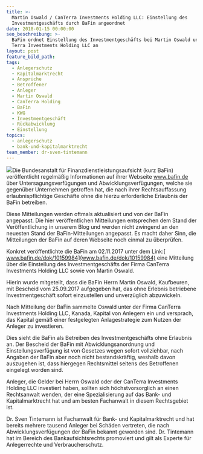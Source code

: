 ```yaml
---
title: >-
  Martin Oswald / CanTerra Investments Holding LLC: Einstellung des
  Investmentgeschäfts durch BaFin angeordnet
date: 2018-01-15 00:00:00
seo_beschreibung: >-
  BaFin ordnet Einstellung des Investmentgeschäfts bei Martin Oswald und Can
  Terra Investments Holding LLC an
layout: post
feature_bild_path:
tags:
  - Anlegerschutz
  - Kapitalmarktrecht
  - Ansprüche
  - Betroffener
  - Anleger
  - Martin Oswald
  - CanTerra Holding
  - BaFin
  - KWG
  - Investmentgeschäft
  - Rückabwicklung
  - Einstellung
topics:
  - anlegerschutz
  - bank-und-kapitalmarktrecht
team_member: dr-sven-tintemann
---
```



[![](http://www.bafin.de/SiteGlobals/Frontend/Images/icons/newsletter/icon_webcodelink.png?__blob=normal)](http://www.bafin.de/dok/10159984 "Öffnet neues Fenster")Die Bundesanstalt für Finanzdienstleistungsaufsicht (kurz BaFin) veröffentlicht regelmäßig Informationen auf ihrer Webseite www.bafin.de über Untersagungsverfügungen und Abwicklungsverfügungen, welche sie gegenüber Unternehmen getroffen hat, die nach ihrer Rechtsauffassung erlaubnispflichtige Geschäfte ohne die hierzu erforderliche Erlaubnis der BaFin betreiben.

Diese Mitteilungen werden oftmals aktualisiert und von der BaFin angepasst. Die hier veröffentlichen Mitteilungen entsprechen dem Stand der Veröffentlichung in unserem Blog und werden nicht zwingend an den neuesten Stand der BaFin-Mitteilungen angepasst. Es macht daher Sinn, die Mitteilungen der BaFin auf deren Webseite noch einmal zu überprüfen.

Konkret veröffentlichte die BaFin am 02.11.2017 unter dem Link:[ www.bafin.de/dok/10159984](www.bafin.de/dok/10159984) eine Mitteilung über die Einstellung des Investmentgeschäfts der Firma CanTerra Investments Holding LLC sowie von Martin Oswald.

Hierin wurde mitgeteilt, dass die BaFin Herrn Martin Oswald, Kaufbeuren, mit Bescheid vom 25.09.2017 aufgegeben hat, das ohne Erlebnis betriebene Investmentgeschäft sofort einzustellen und unverzüglich abzuwickeln.

Nach Mitteilung der BaFin sammelte Oswald unter der Firma CanTerra Investments Holding LLC, Kanada, Kapital von Anlegern ein und versprach, das Kapital gemäß einer festgelegten Anlagestrategie zum Nutzen der Anleger zu investieren.

Dies sieht die BaFin als Betreiben des Investmentgeschäfts ohne Erlaubnis an. Der Bescheid der BaFin mit Abwicklungsanordnung und Einstellungsverfügung ist von Gesetzes wegen sofort vollziehbar, nach Angaben der BaFin aber noch nicht bestandskräftig, weshalb davon auszugehen ist, dass hiergegen Rechtsmittel seitens des Betroffenen eingelegt worden sind.

Anleger, die Gelder bei Herrn Oswald oder der CanTerra Investments Holding LLC investiert haben, sollten sich höchstvorsorglich an einen Rechtsanwalt wenden, der eine Spezialisierung auf das Bank- und Kapitalmarktrecht hat und am besten Fachanwalt in diesem Rechtsgebiet ist.

Dr. Sven Tintemann ist Fachanwalt für Bank- und Kapitalmarktrecht und hat bereits mehrere tausend Anleger bei Schäden vertreten, die nach Abwicklungsverfügungen der BaFin bekannt geworden sind. Dr. Tintemann hat im Bereich des Bankaufsichtsrechts promoviert und gilt als Experte für Anlegerrechte und Verbraucherschutz.